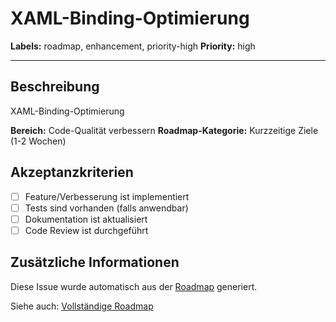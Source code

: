 # XAML-Binding-Optimierung

**Labels:** roadmap, enhancement, priority-high
**Priority:** high

---

## Beschreibung

XAML-Binding-Optimierung

**Bereich:** Code-Qualität verbessern
**Roadmap-Kategorie:** Kurzzeitige Ziele (1-2 Wochen)

## Akzeptanzkriterien

- [ ] Feature/Verbesserung ist implementiert
- [ ] Tests sind vorhanden (falls anwendbar)
- [ ] Dokumentation ist aktualisiert
- [ ] Code Review ist durchgeführt

## Zusätzliche Informationen

Diese Issue wurde automatisch aus der [Roadmap](../ROADMAP.md) generiert.

Siehe auch: [Vollständige Roadmap](../ROADMAP.md)